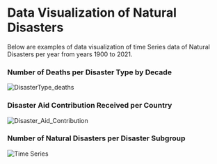 # Data Visualization of Natural Disasters
Below are examples of data visualization of time Series data of Natural Disasters per year from years 1900 to 2021.

### Number of Deaths per Disaster Type by Decade

![DisasterType_deaths](https://github.com/Lucy-Moctezuma/Time-Series-Data-Visualization/assets/95002493/f81c3226-049f-46c2-9cac-65d226eb23e1)

### Disaster Aid Contribution Received per Country

![Disaster_Aid_Contribution](https://github.com/Lucy-Moctezuma/Time-Series-Data-Visualization/assets/95002493/1f498468-2747-4abe-8c7a-96287d4d787e)

### Number of Natural Disasters per Disaster Subgroup

![Time Series](https://github.com/Lucy-Moctezuma/Time-Series-Data-Visualization/assets/95002493/e9136207-34cd-4131-8851-580af31aa546)
